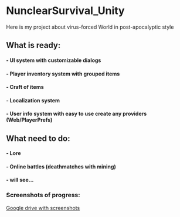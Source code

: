 # NunclearSurvival_Unity

Here is my project about virus-forced World in post-apocalyptic style

## What is ready:
#### - UI system with customizable dialogs
#### - Player inventory system with grouped items
#### - Craft of items
#### - Localization system
#### - User info system with easy to use create any providers (Web/PlayerPrefs)

## What need to do:
#### - Lore
#### - Online battles (deathmatches with mining)
#### - will see...

### Screenshots of progress:
[Google drive with screenshots](https://drive.google.com/drive/folders/1FnZaOXQs5g8Asn7OWiodfafDqj1zWCwA?usp=sharing)
